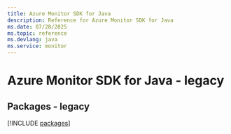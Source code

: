 ```yaml
---
title: Azure Monitor SDK for Java
description: Reference for Azure Monitor SDK for Java
ms.date: 07/28/2025
ms.topic: reference
ms.devlang: java
ms.service: monitor
---
```

# Azure Monitor SDK for Java - legacy
## Packages - legacy
[!INCLUDE [packages](monitor-index.md)]